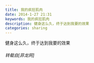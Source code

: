 ```yaml
---
title: 我的疯狂肌肉
date: 2014-1-27 21:31
keywords: 我的疯狂肌肉
description: 健身这么久，终于达到我要的效果
categories: sharing
---
```

<td class="t_f" id="postmessage_94264">

健身这么久，终于达到我要的效果<img alt="" border="0" onclick="" onmouseover="" smilieid="282" src="static/image/smiley/Xiongmao/8.gif"/><img alt="" border="0" onclick="" onmouseover="" smilieid="282" src="static/image/smiley/Xiongmao/8.gif"/><img alt="" border="0" onclick="" onmouseover="" smilieid="282" src="static/image/smiley/Xiongmao/8.gif"/></td>
###### 转载自[菲龙网]